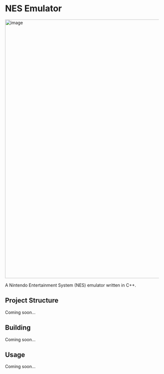 # NES Emulator
<img width="1853" height="847" alt="image" src="https://github.com/user-attachments/assets/67831f87-3806-46ba-81b9-232d97aafe8b" />


A Nintendo Entertainment System (NES) emulator written in C++.

## Project Structure

Coming soon...

## Building

Coming soon...

## Usage

Coming soon...
